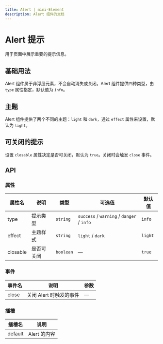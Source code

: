 ```yaml
---
title: Alert | mini-Element
description: Alert 组件的文档
---
```


# Alert 提示

用于页面中展示重要的提示信息。

## 基础用法

Alert 组件属于非浮层元素，不会自动消失或关闭。Alert 组件提供四种类型，由 `type` 属性指定，默认值为 `info`。

<preview path="../demo/Alert/Basic.vue" title="基础用法" description="Alert组件的基础用法"></preview>

## 主题

Alert 组件提供了两个不同的主题：`light` 和 `dark`，通过 `effect` 属性来设置，默认为 `light`。

<preview path="../demo/Alert/Effect.vue" title="不同主题" description="通过 effect 属性设置不同的主题"></preview>

## 可关闭的提示

设置 `closable` 属性决定是否可关闭，默认为 `true`。关闭时会触发 `close` 事件。

<preview path="../demo/Alert/Closable.vue" title="可关闭的提示" description="可以关闭的提示框"></preview>

## API

### 属性

| 属性名   | 说明       | 类型      | 可选值                                    | 默认值  |
| -------- | ---------- | --------- | ----------------------------------------- | ------- |
| type     | 提示类型   | `string`  | `success` / `warning` / `danger` / `info` | `info`  |
| effect   | 主题样式   | `string`  | `light` / `dark`                          | `light` |
| closable | 是否可关闭 | `boolean` | —                                         | `true`  |

### 事件

| 事件名 | 说明                    | 参数 |
| ------ | ----------------------- | ---- |
| close  | 关闭 Alert 时触发的事件 | —    |

### 插槽

| 插槽名  | 说明         |
| ------- | ------------ |
| default | Alert 的内容 |
